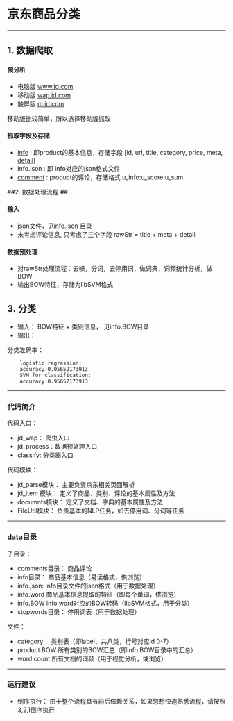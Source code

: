 # 京东商品分类 #

-------

## 1. 数据爬取 ##
#### 预分析 ####

* 电脑版 www.jd.com
* 移动版 [wap.jd.com](http://wap.jd.com/)
* 触屏版 [m.jd.com](http://m.jd.com)

移动版比较简单，所以选择移动版抓取
#### 抓取字段及存储 ####

* [info](http://wap.jd.com/product/1227234.html) :  即product的基本信息，存储字段 [id, url, title, category, price, meta, [detail](http://wap.jd.com/detail/1227234.html)]
* info.json :  即 info对应的json格式文件
* [comment](http://wap.jd.com/comments/1227234.html)   :   product的评论，存储格式  u_info:u_score:u_sum



##2. 数据处理流程 ##

#### 输入 ####
* json文件，见info.json 目录
* 未考虑评论信息, 只考虑了三个字段	rawStr = title + meta + detail

#### 数据预处理 ####
* 对rawStr处理流程：去噪，分词，去停用词，做词典，词频统计分析，做BOW
* 输出BOW特征，存储为libSVM格式

## 3. 分类 ##
* 输入： BOW特征 + 类别信息， 见info.BOW目录
* 输出： 

分类准确率：

        logistic regression:
        accuracy:0.95652173913
        SVM for classification:
        accuracy:0.95652173913

-------

### 代码简介 ###

代码入口：

* jd_wap：    爬虫入口
* jd_process：数据预处理入口
* classify:   分类器入口


代码模块：

* jd_parse模块： 主要负责京东相关页面解析
* jd_item 模块： 定义了商品、类别、评论的基本属性及方法
* documnts模块： 定义了文档、字典的基本属性及方法
* FileUtil模块： 负责基本的NLP任务，如去停用词、分词等任务

-------


### data目录 ###
子目录：

* comments目录： 商品评论
* info目录：     商品基本信息（易读格式，供浏览）
* info.json:     info目录文件的json格式（用于数据处理）
* info.word      商品基本信息提取的特征（即每个单词，供浏览）
* info.BOW       info.word对应的BOW转码（libSVM格式，用于分类）
* stopwords目录： 停用词表（用于数据处理）

文件：

* category：      类别表（即label，共八类，行号对应id 0-7）
* product.BOW     所有类别的BOW汇总（即info.BOW目录中的汇总）
* word.count      所有文档的词频（用于视觉分析，或浏览）

-------

### 运行建议 ###

* 倒序执行： 由于整个流程具有前后依赖关系，如果您想快速熟悉流程，请按照3,2,1倒序执行